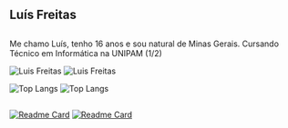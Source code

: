 <h2>Luís Freitas</h2>

##

Me chamo Luís, tenho 16 anos e sou natural de Minas Gerais.
Cursando Técnico em Informática na UNIPAM (1/2)

![Luis Freitas](https://github-readme-stats.vercel.app/api?username=luisfreits&show_icons=true&theme=graywhite#gh-light-mode-only)
![Luis Freitas](https://github-readme-stats.vercel.app/api?username=luisfreits&show_icons=true&theme=nord#gh-dark-mode-only)

![Top Langs](https://github-readme-stats.vercel.app/api/top-langs/?username=luisfreits&layout=compact&theme=graywhite#gh-light-mode-only)
![Top Langs](https://github-readme-stats.vercel.app/api/top-langs/?username=luisfreits&layout=compact&theme=nord#gh-dark-mode-only)

##

[![Readme Card](https://github-readme-stats.vercel.app/api/pin/?username=luisfreits&repo=faixa-etaria&theme=graywhite#gh-light-mode-only)](https://github.com/anuraghazra/github-readme-stats#gh-light-mode-only)
[![Readme Card](https://github-readme-stats.vercel.app/api/pin/?username=luisfreits&repo=faixa-etaria&theme=nord#gh-dark-mode-only)](https://github.com/anuraghazra/github-readme-stats#gh-dark-mode-only)
